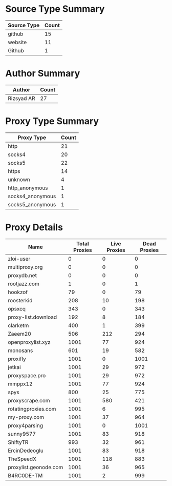 # Source Type Summary

| Source Type | Count |
|-------------|-------|
| github | 15 |
| website | 11 |
| Github | 1 |


# Author Summary

| Author | Count |
|--------|-------|
| Rizsyad AR | 27 |


# Proxy Type Summary

| Proxy Type | Count |
|------------|-------|
| http | 21 |
| socks4 | 20 |
| socks5 | 22 |
| https | 14 |
| unknown | 4 |
| http_anonymous | 1 |
| socks4_anonymous | 1 |
| socks5_anonymous | 1 |


# Proxy Details

| Name | Total Proxies | Live Proxies | Dead Proxies |
|------|---------------|--------------|---------------|
| zloi-user | 0 | 0 | 0 |
| multiproxy.org | 0 | 0 | 0 |
| proxydb.net | 0 | 0 | 0 |
| rootjazz.com | 1 | 0 | 1 |
| hookzof | 79 | 0 | 79 |
| roosterkid | 208 | 10 | 198 |
| opsxcq | 343 | 0 | 343 |
| proxy-list.download | 192 | 8 | 184 |
| clarketm | 400 | 1 | 399 |
| Zaeem20 | 506 | 212 | 294 |
| openproxylist.xyz | 1001 | 77 | 924 |
| monosans | 601 | 19 | 582 |
| proxifly | 1001 | 0 | 1001 |
| jetkai | 1001 | 29 | 972 |
| proxyspace.pro | 1001 | 29 | 972 |
| mmppx12 | 1001 | 77 | 924 |
| spys | 800 | 25 | 775 |
| proxyscrape.com | 1001 | 580 | 421 |
| rotatingproxies.com | 1001 | 6 | 995 |
| my-proxy.com | 1001 | 37 | 964 |
| proxy4parsing | 1001 | 0 | 1001 |
| sunny9577 | 1001 | 83 | 918 |
| ShiftyTR | 993 | 32 | 961 |
| ErcinDedeoglu | 1001 | 83 | 918 |
| TheSpeedX | 1001 | 118 | 883 |
| proxylist.geonode.com | 1001 | 36 | 965 |
| B4RC0DE-TM | 1001 | 2 | 999 |
